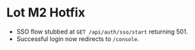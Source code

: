 # Lot M2 Hotfix

- SSO flow stubbed at `GET /api/auth/sso/start` returning 501.
- Successful login now redirects to `/console`.
